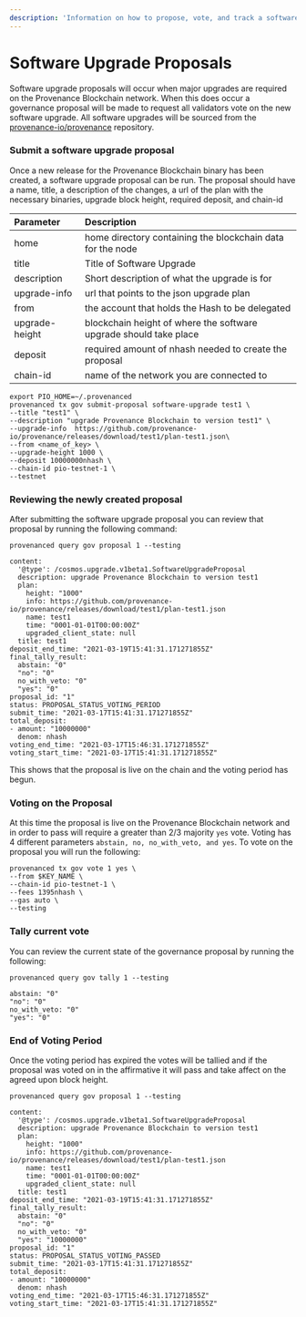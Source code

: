 ```yaml
---
description: 'Information on how to propose, vote, and track a software upgrade proposal'
---
```


# Software Upgrade Proposals

Software upgrade proposals will occur when major upgrades are required on the Provenance Blockchain network. When this does occur a governance proposal will be made to request all validators vote on the new software upgrade. All software upgrades will be sourced from the [provenance-io/provenance](https://github.com/provenance-io/provenance) repository.

### Submit a software upgrade proposal

Once a new release for the Provenance Blockchain binary has been created, a software upgrade proposal can be run. The proposal should have a name, title, a description of the changes, a url of the plan with the necessary binaries, upgrade block height, required deposit, and chain-id

| Parameter | Description |
| :--- | :--- |
| home | home directory containing the blockchain data for the node |
| title | Title of Software Upgrade |
| description | Short description of what the upgrade is for |
| upgrade-info | url that points to the json upgrade plan |
| from | the account that holds the Hash to be delegated |
| upgrade-height | blockchain height of where the software upgrade should take place |
| deposit | required amount of nhash needed to create the proposal |
| chain-id | name of the network you are connected to |

```text
export PIO_HOME=~/.provenanced
provenanced tx gov submit-proposal software-upgrade test1 \
--title "test1" \
--description "upgrade Provenance Blockchain to version test1" \
--upgrade-info  https://github.com/provenance-io/provenance/releases/download/test1/plan-test1.json\
--from <name_of_key> \
--upgrade-height 1000 \
--deposit 10000000nhash \
--chain-id pio-testnet-1 \
--testnet
```

### Reviewing the newly created proposal

After submitting the software upgrade proposal you can review that proposal by running the following command:

```text
provenanced query gov proposal 1 --testing
```

```text
content:
  '@type': /cosmos.upgrade.v1beta1.SoftwareUpgradeProposal
  description: upgrade Provenance Blockchain to version test1
  plan:
    height: "1000"
    info: https://github.com/provenance-io/provenance/releases/download/test1/plan-test1.json
    name: test1
    time: "0001-01-01T00:00:00Z"
    upgraded_client_state: null
  title: test1
deposit_end_time: "2021-03-19T15:41:31.171271855Z"
final_tally_result:
  abstain: "0"
  "no": "0"
  no_with_veto: "0"
  "yes": "0"
proposal_id: "1"
status: PROPOSAL_STATUS_VOTING_PERIOD
submit_time: "2021-03-17T15:41:31.171271855Z"
total_deposit:
- amount: "10000000"
  denom: nhash
voting_end_time: "2021-03-17T15:46:31.171271855Z"
voting_start_time: "2021-03-17T15:41:31.171271855Z"
```

This shows that the proposal is live on the chain and the voting period has begun. 

### Voting on the Proposal

At this time the proposal is live on the Provenance Blockchain network and in order to pass will require a greater than 2/3 majority `yes` vote. Voting has 4 different parameters `abstain, no, no_with_veto, and yes`. To vote on the proposal you will run the following:

```text
provenanced tx gov vote 1 yes \
--from $KEY_NAME \
--chain-id pio-testnet-1 \
--fees 1395nhash \
--gas auto \
--testing
```

### Tally current vote 

You can review the current state of the governance proposal by running the following:

```text
provenanced query gov tally 1 --testing
```

```text
abstain: "0"
"no": "0"
no_with_veto: "0"
"yes": "0"
```

### End of Voting Period

Once the voting period has expired the votes will be tallied and if the proposal was voted on in the affirmative it will pass and take affect on the agreed upon block height.

```text
provenanced query gov proposal 1 --testing
```

```text
content:
  '@type': /cosmos.upgrade.v1beta1.SoftwareUpgradeProposal
  description: upgrade Provenance Blockchain to version test1
  plan:
    height: "1000"
    info: https://github.com/provenance-io/provenance/releases/download/test1/plan-test1.json
    name: test1
    time: "0001-01-01T00:00:00Z"
    upgraded_client_state: null
  title: test1
deposit_end_time: "2021-03-19T15:41:31.171271855Z"
final_tally_result:
  abstain: "0"
  "no": "0"
  no_with_veto: "0"
  "yes": "10000000"
proposal_id: "1"
status: PROPOSAL_STATUS_VOTING_PASSED
submit_time: "2021-03-17T15:41:31.171271855Z"
total_deposit:
- amount: "10000000"
  denom: nhash
voting_end_time: "2021-03-17T15:46:31.171271855Z"
voting_start_time: "2021-03-17T15:41:31.171271855Z"
```

